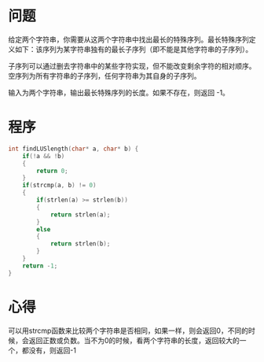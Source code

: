 # 问题
给定两个字符串，你需要从这两个字符串中找出最长的特殊序列。最长特殊序列定义如下：该序列为某字符串独有的最长子序列（即不能是其他字符串的子序列）。

子序列可以通过删去字符串中的某些字符实现，但不能改变剩余字符的相对顺序。空序列为所有字符串的子序列，任何字符串为其自身的子序列。

输入为两个字符串，输出最长特殊序列的长度。如果不存在，则返回 -1。
# 程序
```C
int findLUSlength(char* a, char* b) {
    if(!a && !b)
    {
        return 0;
    }
    if(strcmp(a, b) != 0)
    {
        if(strlen(a) >= strlen(b))
        {
            return strlen(a);
        }
        else 
        {
            return strlen(b);
        }
    }
    return -1;
}
```
# 心得
可以用strcmp函数来比较两个字符串是否相同，如果一样，则会返回0，不同的时候，会返回正数或负数。当不为0的时候，看两个字符串的长度，返回较大的一个，都没有，则返回-1